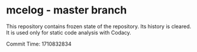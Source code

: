 # mcelog - master branch

This repository contains frozen state of the repository.
Its history is cleared. It is used only for static code
analysis with Codacy.

Commit Time: 1710832834